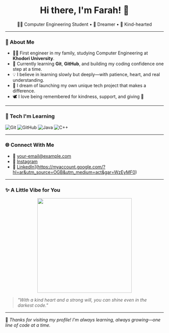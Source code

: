 <h1 align="center">Hi there, I'm Farah! 👋</h1>

<p align="center">
  👩‍💻 Computer Engineering Student • 💭 Dreamer • 💖 Kind-hearted
</p>

---

### 💫 About Me

- 👩‍🎓 First engineer in my family, studying Computer Engineering at **Khodori University**.
- 🌱 Currently learning **Git**, **GitHub**, and building my coding confidence one step at a time.
- 💡 I believe in learning slowly but deeply—with patience, heart, and real understanding.
- 🌟 I dream of launching my own unique tech project that makes a difference.
- 🕊️ I love being remembered for kindness, support, and giving 🌸

---

### 🔧 Tech I'm Learning

![Git](https://img.shields.io/badge/Git-F05032?style=for-the-badge&logo=git&logoColor=white)
![GitHub](https://img.shields.io/badge/GitHub-181717?style=for-the-badge&logo=github&logoColor=white)
![Java](https://img.shields.io/badge/Java-007396?style=for-the-badge&logo=java&logoColor=white)
![C++](https://img.shields.io/badge/C++-00599C?style=for-the-badge&logo=c%2B%2B&logoColor=white)

---

### 🌐 Connect With Me

- 📧 [your-email@example.com](mailto:your-email@example.com)
- 📸 [Instagram](https://www.instagram.com/ffarah.akram_/?next=%2F)
- 💼 [LinkedIn]([https://linkedin.com/)](https://myaccount.google.com/?hl=ar&utm_source=OGB&utm_medium=act&gar=WzEyMF0)

---

### ✨ A Little Vibe for You

<p align="center">
  <img src="https://media.giphy.com/media/hp3dmEUMvOiti/giphy.gif" width="300"/>
</p>

> _"With a kind heart and a strong will, you can shine even in the darkest code."_

---

🦋 *Thanks for visiting my profile! I'm always learning, always growing—one line of code at a time.*
